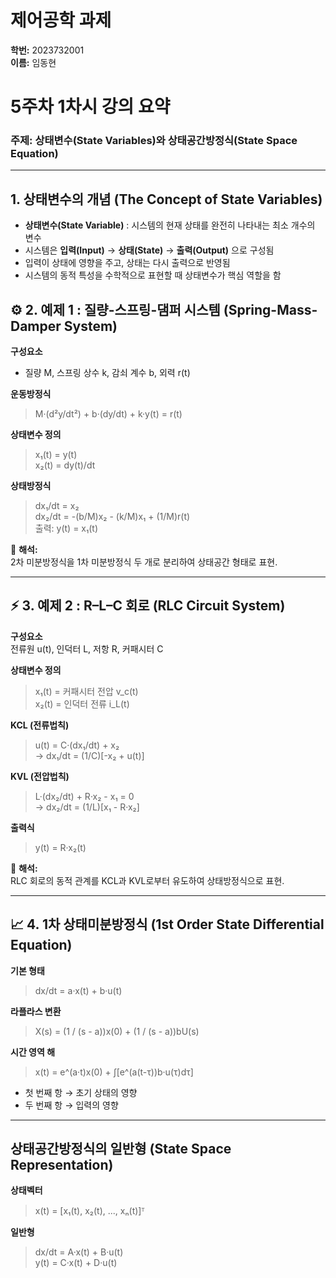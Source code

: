 # 제어공학 과제 
**학번:** 2023732001  
**이름:** 임동현 

#  5주차 1차시 강의 요약  
### 주제: 상태변수(State Variables)와 상태공간방정식(State Space Equation)

---

##  1. 상태변수의 개념 (The Concept of State Variables)
- **상태변수(State Variable)** : 시스템의 현재 상태를 완전히 나타내는 최소 개수의 변수  
- 시스템은 **입력(Input)** → **상태(State)** → **출력(Output)** 으로 구성됨  
- 입력이 상태에 영향을 주고, 상태는 다시 출력으로 반영됨  
- 시스템의 동적 특성을 수학적으로 표현할 때 상태변수가 핵심 역할을 함  

## ⚙️ 2. 예제 1 : 질량-스프링-댐퍼 시스템 (Spring-Mass-Damper System)

**구성요소**  
- 질량 M, 스프링 상수 k, 감쇠 계수 b, 외력 r(t)

**운동방정식**  
> M·(d²y/dt²) + b·(dy/dt) + k·y(t) = r(t)

**상태변수 정의**  
> x₁(t) = y(t)  
> x₂(t) = dy(t)/dt

**상태방정식**
> dx₁/dt = x₂  
> dx₂/dt = -(b/M)x₂ - (k/M)x₁ + (1/M)r(t)  
> 출력: y(t) = x₁(t)

📎 **해석:**  
2차 미분방정식을 1차 미분방정식 두 개로 분리하여 상태공간 형태로 표현.

---

## ⚡ 3. 예제 2 : R–L–C 회로 (RLC Circuit System)

**구성요소**  
전류원 u(t), 인덕터 L, 저항 R, 커패시터 C  

**상태변수 정의**  
> x₁(t) = 커패시터 전압 v_c(t)  
> x₂(t) = 인덕터 전류 i_L(t)

**KCL (전류법칙)**  
> u(t) = C·(dx₁/dt) + x₂  
> → dx₁/dt = (1/C)[-x₂ + u(t)]

**KVL (전압법칙)**  
> L·(dx₂/dt) + R·x₂ - x₁ = 0  
> → dx₂/dt = (1/L)[x₁ - R·x₂]

**출력식**  
> y(t) = R·x₂(t)

📎 **해석:**  
RLC 회로의 동적 관계를 KCL과 KVL로부터 유도하여 상태방정식으로 표현.

---

## 📈 4. 1차 상태미분방정식 (1st Order State Differential Equation)

**기본 형태**  
> dx/dt = a·x(t) + b·u(t)

**라플라스 변환**  
> X(s) = (1 / (s - a))x(0) + (1 / (s - a))bU(s)

**시간 영역 해**  
> x(t) = e^(a·t)x(0) + ∫[e^(a(t-τ))b·u(τ)dτ]

- 첫 번째 항 → 초기 상태의 영향  
- 두 번째 항 → 입력의 영향  

---

## 상태공간방정식의 일반형 (State Space Representation)

**상태벡터**
> x(t) = [x₁(t), x₂(t), ..., xₙ(t)]ᵀ

**일반형**
> dx/dt = A·x(t) + B·u(t)  
> y(t) = C·x(t) + D·u(t)


